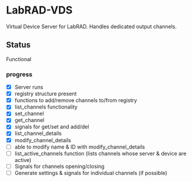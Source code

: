 # LabRAD-VDS
Virtual Device Server for LabRAD. Handles dedicated output channels.

## Status
Functional

### progress
- [x] Server runs
- [x] registry structure present
- [x] functions to add/remove channels to/from registry
- [x] list_channels functionality
- [x] set_channel
- [x] get_channel
- [x] signals for get/set and add/del
- [x] list_channel_details
- [x] modify_channel_details
- [ ] able to modify name & ID with modify_channel_details
- [ ] list_active_channels function (lists channels whose server & device are active)
- [ ] Signals for channels opening/closing
- [ ] Generate settings & signals for individual channels (if possible)